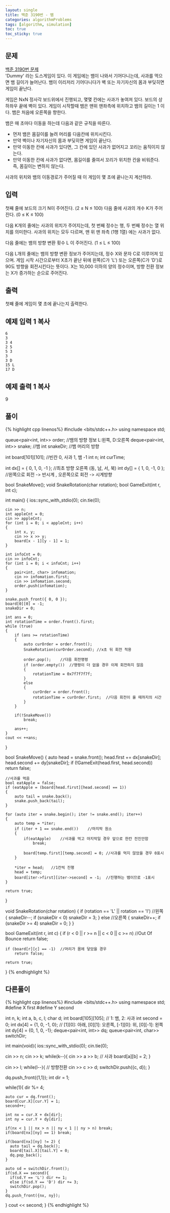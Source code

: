 ```yaml
---
layout: single
title: 백준 3190번 - 뱀
categories: algorithmProblems
tags: [algorithm, simulation]
toc: true
toc_sticky: true
---
```


## 문제
[백준 3190번 문제](https://www.acmicpc.net/problem/3190) <br>
'Dummy' 라는 도스게임이 있다. 이 게임에는 뱀이 나와서 기어다니는데, 사과를 먹으면 뱀 길이가 늘어난다. 뱀이 이리저리 기어다니다가 벽 또는 자기자신의 몸과 부딪히면 게임이 끝난다.

게임은 NxN 정사각 보드위에서 진행되고, 몇몇 칸에는 사과가 놓여져 있다. 보드의 상하좌우 끝에 벽이 있다. 게임이 시작할때 뱀은 맨위 맨좌측에 위치하고 뱀의 길이는 1 이다. 뱀은 처음에 오른쪽을 향한다.

뱀은 매 초마다 이동을 하는데 다음과 같은 규칙을 따른다.

- 먼저 뱀은 몸길이를 늘려 머리를 다음칸에 위치시킨다.
- 만약 벽이나 자기자신의 몸과 부딪히면 게임이 끝난다.
- 만약 이동한 칸에 사과가 있다면, 그 칸에 있던 사과가 없어지고 꼬리는 움직이지 않는다.
- 만약 이동한 칸에 사과가 없다면, 몸길이를 줄여서 꼬리가 위치한 칸을 비워준다. 즉, 몸길이는 변하지 않는다.

사과의 위치와 뱀의 이동경로가 주어질 때 이 게임이 몇 초에 끝나는지 계산하라.

## 입력

첫째 줄에 보드의 크기 N이 주어진다. (2 ≤ N ≤ 100) 다음 줄에 사과의 개수 K가 주어진다. (0 ≤ K ≤ 100)

다음 K개의 줄에는 사과의 위치가 주어지는데, 첫 번째 정수는 행, 두 번째 정수는 열 위치를 의미한다. 사과의 위치는 모두 다르며, 맨 위 맨 좌측 (1행 1열) 에는 사과가 없다.

다음 줄에는 뱀의 방향 변환 횟수 L 이 주어진다. (1 ≤ L ≤ 100)

다음 L개의 줄에는 뱀의 방향 변환 정보가 주어지는데, 정수 X와 문자 C로 이루어져 있으며. 게임 시작 시간으로부터 X초가 끝난 뒤에 왼쪽(C가 'L') 또는 오른쪽(C가 'D')로 90도 방향을 회전시킨다는 뜻이다. X는 10,000 이하의 양의 정수이며, 방향 전환 정보는 X가 증가하는 순으로 주어진다.

## 출력

첫째 줄에 게임이 몇 초에 끝나는지 출력한다.

## 예제 입력 1 복사

```
6
3
3 4
2 5
5 3
3
3 D
15 L
17 D
```

## 예제 출력 1 복사

9

## 풀이
{% highlight cpp linenos%}
#include <bits/stdc++.h>
using namespace std;

queue<pair<int, int>> order;	//뱀의 방향 정보 L:왼쪽, D:오른쪽
deque<pair<int, int>> snake;	//뱀
int snakeDir;		//뱀 머리의 방향

int board[101][101];	//빈칸 0, 사과 1, 뱀 -1
int n;
int curTime;

int dx[] = { 0, 1, 0, -1 };	//최초 방향 오른쪽 (동, 남, 서, 북)
int dy[] = { 1, 0, -1, 0 };	//왼쪽으로 회전 -> 반시계 , 오른쪽으로 회전 -> 시계방향

bool SnakeMove();
void SnakeRotation(char rotation);
bool GameExit(int r, int c);

int main()
{
	ios::sync_with_stdio(0);
	cin.tie(0);

	cin >> n;
	int appleCnt = 0;
	cin >> appleCnt;
	for (int i = 0; i < appleCnt; i++)
	{
		int x, y;
		cin >> x >> y;
		board[x - 1][y - 1] = 1;
	}

	int infoCnt = 0;
	cin >> infoCnt;
	for (int i = 0; i < infoCnt; i++)
	{
		pair<int, char> infomation;
		cin >> infomation.first;
		cin >> infomation.second;
		order.push(infomation);
	}

	snake.push_front({ 0, 0 });
	board[0][0] = -1;
	snakeDir = 0;

	int ans = 0;
	int rotationTime = order.front().first;
	while (true)
	{
		if (ans >= rotationTime)
		{
			auto curOrder = order.front();
			SnakeRotation(curOrder.second);	//x초 뒤 회전 적용

			order.pop();	//다음 회전명령
			if (order.empty())	//명령이 더 없을 경우 이제 회전하지 않음
			{
				rotationTime = 0x7f7f7f7f;
			}
			else
			{
				curOrder = order.front();
				rotationTime = curOrder.first;	//다음 회전이 올 때까지의 시간
			}
		}
		
		if(!SnakeMove())
			break;

		ans++;
	}
	cout << ++ans;
}

bool SnakeMove()
{
	auto head = snake.front();
	head.first += dx[snakeDir];
	head.second += dy[snakeDir];
	if (!GameExit(head.first, head.second))
		return false;
	
	//사과를 먹음
	bool eatApple = false;
	if (eatApple = (board[head.first][head.second] == 1))
	{
		auto tail = snake.back();
		snake.push_back(tail);
	}

	for (auto iter = snake.begin(); iter != snake.end(); iter++)
	{
		auto temp = *iter;
		if (iter + 1 == snake.end())	//마지막 원소
		{
			if(eatApple)	//사과를 먹고 마지막일 경우 앞으로 한칸 전진안함
				break;
			
			board[temp.first][temp.second] = 0;	//사과를 먹지 않았을 경우 0표시
		}

		*iter = head;	//1칸씩 진행
		head = temp;
		board[iter->first][iter->second] = -1;	//진행하는 뱀이므로 -1표시
	}

	return true;
}

void SnakeRotation(char rotation)
{
	if (rotation == 'L' || rotation == 'l')	//왼쪽
	{
		snakeDir--;
		if (snakeDir < 0)
			snakeDir = 3;
	}
	else //오른쪽
	{
		snakeDir++;
		if (snakeDir >= 4)
			snakeDir = 0;
	}
}

bool GameExit(int r, int c)
{
	if (r < 0 || r >= n || c < 0 || c >= n)	//Out Of Bounce
		return false;
	
	if (board[r][c] == -1)	//머리가 몸에 닿았을 경우
		return false;

	return true;
}
{% endhighlight %}

## 다른풀이
{% highlight cpp linenos%}
#include <bits/stdc++.h>
using namespace std;
#define X first
#define Y second

int n, k;
int a, b, c, l;
char d;
int board[105][105]; // 1: 뱀, 2: 사과
int second = 0;
int dx[4] = {1, 0, -1, 0};  // [1][0]: 아래, [0][1]: 오른쪽, [-1][0]: 위, [0][-1]: 왼쪽
int dy[4] = {0, 1, 0, -1};
deque<pair<int, int>> dq;
queue<pair<int, char>> switchDir;

int main(void){
  ios::sync_with_stdio(0);
  cin.tie(0);

  cin >> n;
  cin >> k;
  while(k--){
    cin >> a >> b;
    // 사과
    board[a][b] = 2;
  }

  cin >> l;
  while(l--){
    // 방향전환
    cin >> c >> d;
    switchDir.push({c, d});
  }

  dq.push_front({1,1});
  int dir = 1;

  while(1){
    dir %= 4;

    auto cur = dq.front();
    board[cur.X][cur.Y] = 1;
    second++;

    int nx = cur.X + dx[dir];
    int ny = cur.Y + dy[dir];

    if(nx < 1 || nx > n || ny < 1 || ny > n) break;
    if(board[nx][ny] == 1) break;

    if(board[nx][ny] != 2) {
      auto tail = dq.back();
      board[tail.X][tail.Y] = 0;
      dq.pop_back();
    }

    auto sd = switchDir.front();
    if(sd.X == second){
      if(sd.Y == 'L') dir += 1;
      else if(sd.Y == 'D') dir += 3;
      switchDir.pop();
    }
    dq.push_front({nx, ny});
  }
  cout << second;
}
{% endhighlight %}